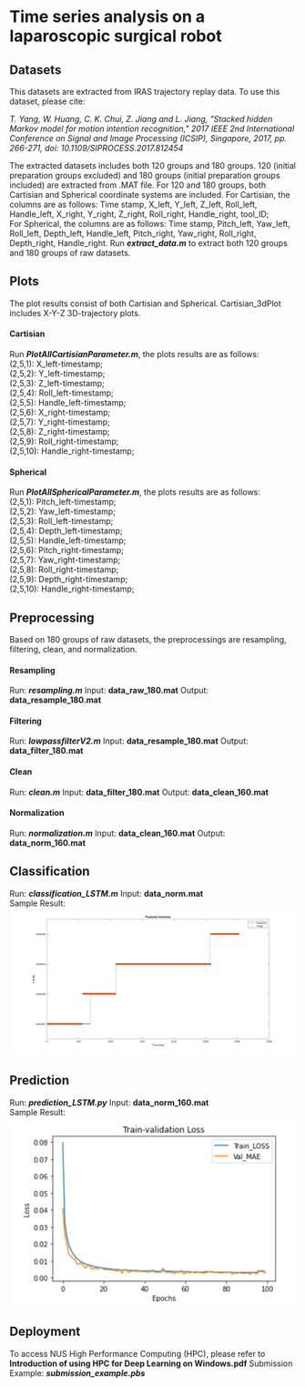 # Time series analysis on a laparoscopic surgical robot  
## Datasets  
This datasets are extracted from IRAS trajectory replay data. To use this dataset, please cite:  
  
_T. Yang, W. Huang, C. K. Chui, Z. Jiang and L. Jiang, "Stacked hidden Markov model for motion intention recognition," 2017 IEEE 2nd International Conference on Signal and Image Processing (ICSIP), Singapore, 2017, pp. 266-271, doi: 10.1109/SIPROCESS.2017.812454_  

The extracted datasets includes both 120 groups and 180 groups. 120 (initial preparation groups excluded) and 180 groups (initial preparation groups included) are extracted from .MAT file.
For 120 and 180 groups, both Cartisian and Spherical coordinate systems are included.
For Cartisian, the columns are as follows: Time stamp, X_left, Y_left, Z_left, Roll_left, Handle_left, X_right, Y_right, Z_right, Roll_right, Handle_right, tool_ID;  
For Spherical, the columns are as follows: Time stamp, Pitch_left, Yaw_left, Roll_left, Depth_left, Handle_left, Pitch_right, Yaw_right, Roll_right, Depth_right, Handle_right.
Run ___extract_data.m___ to extract both 120 groups and 180 groups of raw datasets.
## Plots  
The plot results consist of both Cartisian and Spherical. Cartisian_3dPlot includes X-Y-Z 3D-trajectory plots.   
#### Cartisian  
Run ___PlotAllCartisianParameter.m___, the plots results are as follows:  
(2,5,1): X_left-timestamp;  
(2,5,2): Y_left-timestamp;   
(2,5,3): Z_left-timestamp;   
(2,5,4): Roll_left-timestamp;   
(2,5,5): Handle_left-timestamp;   
(2,5,6): X_right-timestamp;   
(2,5,7): Y_right-timestamp;   
(2,5,8): Z_right-timestamp;     
(2,5,9): Roll_right-timestamp;   
(2,5,10): Handle_right-timestamp;   
#### Spherical  
Run ___PlotAllSphericalParameter.m___, the plots results are as follows:  
(2,5,1): Pitch_left-timestamp;   
(2,5,2): Yaw_left-timestamp;   
(2,5,3): Roll_left-timestamp;   
(2,5,4): Depth_left-timestamp;   
(2,5,5): Handle_left-timestamp;   
(2,5,6): Pitch_right-timestamp;   
(2,5,7): Yaw_right-timestamp;   
(2,5,8): Roll_right-timestamp;   
(2,5,9): Depth_right-timestamp;   
(2,5,10): Handle_right-timestamp;
## Preprocessing 
Based on 180 groups of raw datasets, the preprocessings are resampling, filtering, clean, and normalization.  
#### Resampling
Run: ___resampling.m___    Input: __data_raw_180.mat__    Output: __data_resample_180.mat__  
#### Filtering
Run: ___lowpassfilterV2.m___    Input: __data_resample_180.mat__    Output: __data_filter_180.mat__  
#### Clean
Run: ___clean.m___    Input: __data_filter_180.mat__    Output: __data_clean_160.mat__  
#### Normalization
Run: ___normalization.m___    Input: __data_clean_160.mat__    Output: __data_norm_160.mat__  
## Classification
Run: ___classification_LSTM.m___    Input: __data_norm.mat__  
Sample Result:    
![alt text](https://github.com/JINHUIZHANG/Time-series-analysis-on-a-Laparoscopic-Surgical-Robot/blob/main/Classification/classification_lstm.png)
## Prediction
Run: ___prediction_LSTM.py___    Input: __data_norm_160.mat__  
Sample Result:    
![alt text](https://github.com/JINHUIZHANG/Time-series-analysis-on-a-Laparoscopic-Surgical-Robot/blob/main/Prediction/prediction_train_validation_loss_lstm.PNG)
## Deployment
To access NUS High Performance Computing (HPC), please refer to __Introduction of using HPC for Deep Learning on Windows.pdf__
Submission Example: ___submission_example.pbs___
